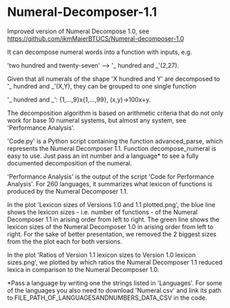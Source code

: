 # Numeral-Decomposer-1.1
Improved version of Numeral Decompose 1.0, see https://github.com/ikmMaierBTUCS/Numeral-decomposer-1.0

It can decompose numeral words into a function with inputs, e.g. 

'two hundred and twenty-seven' --> '_ hundred and \_'(2,27). 

Given that all numerals of the shape 'X hundred and Y' are decomposed to '_ hundred and \_'(X,Y), they can be grouped to one single function 

'_ hundred and \_': {1,...,9}x{1,...,99}, (x,y)->100x+y.

The decomposition algorithm is based on arithmetic criteria that do not only work for base 10 numeral systems, but almost any system, see 'Performance Analysis'.

'Code.py' is a Python script containing the function advanced_parse, which represents the Numeral Decomposer 1.1.
Function decompose_numeral is easy to use. Just pass an int number and a language* to see a fully documented decomposition of the numeral.

'Performance Analysis' is the output of the script 'Code for Performance Analysis'. For 260 languages, it summarizes what lexicon of functions is produced by the Numeral Decomposer 1.1.

In the plot 'Lexicon sizes of Versions 1.0 and 1.1 plotted.png', the blue line shows the lexicon sizes - i.e. number of functions - of the Numeral Decomposer 1.1 in arising order from left to right. The green line shows the lexicon sizes of the Numeral Decomposer 1.0 in arising order from left to right. For the sake of better presentation, we removed the 2 biggest sizes from the the plot each for both versions.

In the plot 'Ratios of Version 1.1 lexicon sizes to Version 1.0 lexicon sizes.png', we plotted by which ratios the Numeral Decomposer 1.1 reduced lexica in comparison to the Numeral Decomposer 1.0.

*Pass a language by writing one the strings listed in 'Languages'. For some of the languages you also need to download 'Numeral.csv' and link its path to FILE_PATH_OF_LANGUAGESANDNUMBERS_DATA_CSV in the code.
